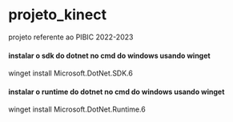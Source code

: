# projeto_kinect
projeto referente ao PIBIC 2022-2023


#### instalar o sdk do dotnet no cmd do windows usando winget
winget install Microsoft.DotNet.SDK.6

#### instalar o runtime do dotnet no cmd do windows usando winget
winget install Microsoft.DotNet.Runtime.6
